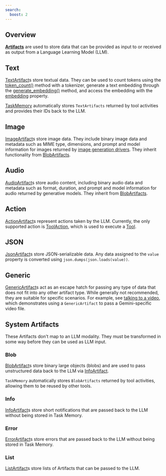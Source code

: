 ```yaml
---
search:
  boost: 2 
---
```


## Overview


**[Artifacts](../../reference/griptape/artifacts/base_artifact.md)** are used to store data that can be provided as input to or received as output from a Language Learning Model (LLM).

## Text

[TextArtifact](../../reference/griptape/artifacts/text_artifact.md)s store textual data. They can be used to count tokens using the [token_count()](../../reference/griptape/artifacts/text_artifact.md#griptape.artifacts.text_artifact.TextArtifact.token_count) method with a tokenizer, generate a text embedding through the [generate_embedding()](../../reference/griptape/artifacts/text_artifact.md#griptape.artifacts.text_artifact.TextArtifact.generate_embedding) method, and access the embedding with the [embedding](../../reference/griptape/artifacts/text_artifact.md#griptape.artifacts.text_artifact.TextArtifact.embedding) property.

[TaskMemory](../../reference/griptape/memory/task/task_memory.md) automatically stores `TextArtifacts` returned by tool activities and provides their IDs back to the LLM.

## Image

[ImageArtifact](../../reference/griptape/artifacts/image_artifact.md)s store image data. They include binary image data and metadata such as MIME type, dimensions, and prompt and model information for images returned by [image generation drivers](../drivers/image-generation-drivers.md). They inherit functionality from [BlobArtifacts](#blob).

## Audio

[AudioArtifact](../../reference/griptape/artifacts/audio_artifact.md)s store audio content, including binary audio data and metadata such as format, duration, and prompt and model information for audio returned by generative models. They inherit from [BlobArtifacts](#blob).

## Action

[ActionArtifact](../../reference/griptape/artifacts/action_artifact.md)s represent actions taken by the LLM. Currently, the only supported action is [ToolAction](../../reference/griptape/common/actions/tool_action.md), which is used to execute a [Tool](../../griptape-framework/tools/index.md).

## JSON

[JsonArtifact](../../reference/griptape/artifacts/json_artifact.md)s store JSON-serializable data. Any data assigned to the `value` property is converted using `json.dumps(json.loads(value))`.

## Generic

[GenericArtifact](../../reference/griptape/artifacts/generic_artifact.md)s act as an escape hatch for passing any type of data that does not fit into any other artifact type. While generally not recommended, they are suitable for specific scenarios. For example, see [talking to a video](../../examples/talk-to-a-video.md), which demonstrates using a `GenericArtifact` to pass a Gemini-specific video file.

## System Artifacts

These Artifacts don't map to an LLM modality. They must be transformed in some way before they can be used as LLM input.

### Blob

[BlobArtifact](../../reference/griptape/artifacts/blob_artifact.md)s store binary large objects (blobs) and are used to pass unstructured data back to the LLM via [InfoArtifact](#info).

`TaskMemory` automatically stores `BlobArtifacts` returned by tool activities, allowing them to be reused by other tools.

### Info

[InfoArtifact](../../reference/griptape/artifacts/info_artifact.md)s store short notifications that are passed back to the LLM without being stored in Task Memory.

### Error

[ErrorArtifact](../../reference/griptape/artifacts/error_artifact.md)s store errors that are passed back to the LLM without being stored in Task Memory.

### List

[ListArtifact](../../reference/griptape/artifacts/list_artifact.md)s store lists of Artifacts that can be passed to the LLM.

